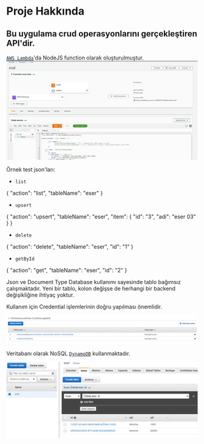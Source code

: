 # Proje Hakkında
## Bu uygulama crud operasyonlarını gerçekleştiren API'dir.

[`AWS Lambda`](https://aws.amazon.com/tr/lambda/?nc2=h_ql_prod_cp_lbd)'da NodeJS function olarak oluşturulmuştur. 
![alt text](https://github.com/tubademir23/KTB_API/blob/main/images/function.PNG?raw=true)

Örnek test json'ları:
- `list`

{
    "action": "list",
    "tableName": "eser"
}
- `upsert`

{
    "action": "upsert",
    "tableName": "eser",
    "item": {
        "id": "3",
        "adi": "eser 03"
    }
}
- `delete`

{
    "action": "delete",
    "tableName": "eser",
    "id": "1"
}
- `getById`

{
    "action": "get",
    "tableName": "eser",
    "id": "2"
}

Json ve Document Type Database kullanımı sayesinde tablo bağımsız çalışmaktadır. Yeni bir tablo, kolon değişse de herhangi bir backend değişikliğine ihtiyaç yoktur.

Kullanım için Credential işlemlerinin doğru yapılması önemlidir.

![alt text](https://github.com/tubademir23/KTB_API/blob/main/images/permission.PNG?raw=true)

Veritabanı olarak NoSQL [`DynamoDB`](https://aws.amazon.com/tr/dynamodb/?nc2=h_ql_prod_serv_ddb) kullanmaktadır.

![alt text](https://github.com/tubademir23/KTB_API/blob/main/images/dynamodb.PNG?raw=true)
